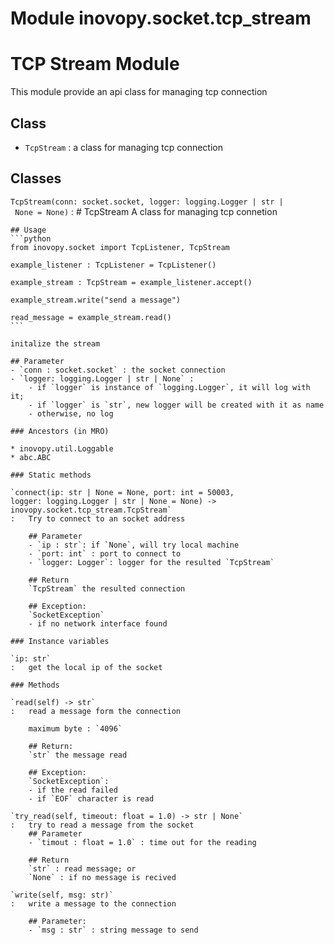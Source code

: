 Module inovopy.socket.tcp_stream
================================
# TCP Stream Module
This module provide an api class for managing tcp connection

## Class
- `TcpStream` : a class for managing tcp connection

Classes
-------

`TcpStream(conn: socket.socket, logger: logging.Logger | str | None = None)`
:   # TcpStream
    A class for managing tcp connetion
    
    ## Usage
    ```python
    from inovopy.socket import TcpListener, TcpStream
    
    example_listener : TcpListener = TcpListener()
    
    example_stream : TcpStream = example_listener.accept()
    
    example_stream.write("send a message")
    
    read_message = example_stream.read()
    ```
    
    initalize the stream
    
    ## Parameter
    - `conn : socket.socket` : the socket connection
    - `logger: logging.Logger | str | None` :
        - if `logger` is instance of `logging.Logger`, it will log with it;
        - if `logger` is `str`, new logger will be created with it as name
        - otherwise, no log

    ### Ancestors (in MRO)

    * inovopy.util.Loggable
    * abc.ABC

    ### Static methods

    `connect(ip: str | None = None, port: int = 50003, logger: logging.Logger | str | None = None) ‑> inovopy.socket.tcp_stream.TcpStream`
    :   Try to connect to an socket address
        
        ## Parameter
        - `ip : str`: if `None`, will try local machine
        - `port: int` : port to connect to
        - `logger: Logger`: logger for the resulted `TcpStream`
        
        ## Return
        `TcpStream` the resulted connection
        
        ## Exception:
        `SocketException`
        - if no network interface found

    ### Instance variables

    `ip: str`
    :   get the local ip of the socket

    ### Methods

    `read(self) ‑> str`
    :   read a message form the connection
        
        maximum byte : `4096`
        
        ## Return:
        `str` the message read
        
        ## Exception:
        `SocketException`:
        - if the read failed
        - if `EOF` character is read

    `try_read(self, timeout: float = 1.0) ‑> str | None`
    :   try to read a message from the socket
        ## Parameter
        - `timout : float = 1.0` : time out for the reading
        
        ## Return
        `str` : read message; or
        `None` : if no message is recived

    `write(self, msg: str)`
    :   write a message to the connection
        
        ## Parameter:
        - `msg : str` : string message to send